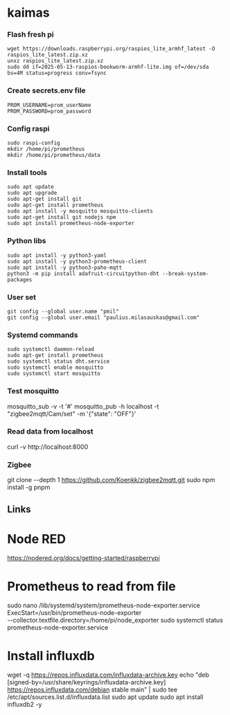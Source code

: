 # kaimas

### Flash fresh pi
```
wget https://downloads.raspberrypi.org/raspios_lite_armhf_latest -O raspios_lite_latest.zip.xz
unxz raspios_lite_latest.zip.xz
sudo dd if=2025-05-13-raspios-bookworm-armhf-lite.img of=/dev/sda bs=4M status=progress conv=fsync
```

### Create secrets.env file
```
PROM_USERNAME=prom_userName
PROM_PASSWORD=prom_password
```

### Config raspi
```
sudo raspi-config
mkdir /home/pi/prometheus
mkdir /home/pi/prometheus/data

```

### Install tools
```
sudo apt update
sudo apt upgrade
sudo apt-get install git
sudo apt-get install prometheus
sudo apt install -y mosquitto mosquitto-clients
sudo apt-get install git nodejs npm
sudo apt install prometheus-node-exporter
```

### Python libs
```
sudo apt install -y python3-yaml
sudo apt install -y python3-prometheus-client
sudo apt install -y python3-paho-mqtt
python3 -m pip install adafruit-circuitpython-dht --break-system-packages
```

### User set
```
git config --global user.name "pmil"
git config --global user.email "paulius.milasauskas@gmail.com"
```

### Systemd commands
```
sudo systemctl daemon-reload
sudo apt-get install prometheus
sudo systemctl status dht.service
sudo systemctl enable mosquitto
sudo systemctl start mosquitto
```

### Test mosquitto
mosquitto_sub -v -t '#'
mosquitto_pub -h localhost -t "zigbee2mqtt/Cam/set" -m '{"state": "OFF"}'

### Read data from localhost
curl -v http://localhost:8000

### Zigbee
git clone --depth 1 https://github.com/Koenkk/zigbee2mqtt.git
sudo npm install -g pnpm


## Links
# Node RED
https://nodered.org/docs/getting-started/raspberrypi




# Prometheus to read from file
sudo nano /lib/systemd/system/prometheus-node-exporter.service
ExecStart=/usr/bin/prometheus-node-exporter \
  --collector.textfile.directory=/home/pi/node_exporter
sudo systemctl status prometheus-node-exporter.service


# Install influxdb
wget -q https://repos.influxdata.com/influxdata-archive.key
echo "deb [signed-by=/usr/share/keyrings/influxdata-archive.key] https://repos.influxdata.com/debian stable main" | sudo tee /etc/apt/sources.list.d/influxdata.list
sudo apt update
sudo apt install influxdb2 -y

